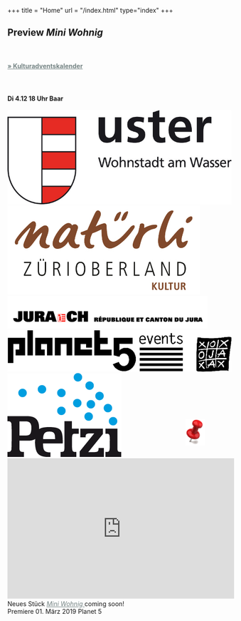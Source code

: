 +++
title = "Home"
url = "/index.html"
type="index"
+++
<div class="overlay overlay-left" >
<h2> <a style="color: 3FA0A0">Preview <i> Mini Wohnig </i> </a> </h2></br>
<h4> <a style="color:#758484" href=https://www.kulturadventskalender.ch/kulturt%C3%BCrchen/4-dez/>
        &raquo; Kulturadventskalender</a></h4></br>
<h4><a style="color: 3FA0A0">Di 4.12 18 Uhr Baar</a></h4> 
</div>

<div class="overlay overlay-right">
  <div id="logos" style="">
  <img src="images/uster.jpg"/>
  <img src="images/oberland.jpg"/>
    <img src="images/jura.gif"/>
    <img src="images/planet5.gif"/>
  <img src="images/petzi.png"/>

  </div>
</div>
<div class="polaroid pl-home">
<iframe width="510" height="315" src="https://www.youtube.com/embed/GxoPzt3IosM" frameborder="0" allow="autoplay; encrypted-media" allowfullscreen></iframe>
  Neues Stück
      <a style="color:#758484" href="/stueck">
       <i>Mini Wohnig</i> 
      </a>coming soon!<br>
  Premiere 01. März 2019 Planet 5
</div>
<img src="images/reiszweckemini.png" style="position: relative; top: -440px;left: 400px; ;width: 45px;"/>

<script>
$('.carousel').slick({
  slidesToShow: 1,
  slidesToScroll: 1,
  autoplay: true,
  fade: true,
  autoplaySpeed: 4500,
  prevArrow: null,
  nextArrow: null,
  pauseOnHover: false,
  speed: 2000,
});
</script>


